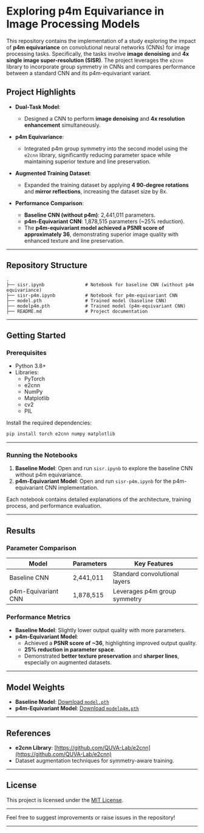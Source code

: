 # Exploring p4m Equivariance in Image Processing Models

This repository contains the implementation of a study exploring the impact of **p4m equivariance** on convolutional neural networks (CNNs) for image processing tasks. Specifically, the tasks involve **image denoising** and **4x single image super-resolution (SISR)**. The project leverages the `e2cnn` library to incorporate group symmetry in CNNs and compares performance between a standard CNN and its p4m-equivariant variant.

## Project Highlights

- **Dual-Task Model**: 
  - Designed a CNN to perform **image denoising** and **4x resolution enhancement** simultaneously.
  
- **p4m Equivariance**: 
  - Integrated p4m group symmetry into the second model using the `e2cnn` library, significantly reducing parameter space while maintaining superior texture and line preservation.

- **Augmented Training Dataset**:
  - Expanded the training dataset by applying **4 90-degree rotations** and **mirror reflections**, increasing the dataset size by 8x.

- **Performance Comparison**:
  - **Baseline CNN (without p4m)**: 2,441,011 parameters.
  - **p4m-Equivariant CNN**: 1,878,515 parameters (~25% reduction).
  - The **p4m-equivariant model achieved a PSNR score of approximately 36**, demonstrating superior image quality with enhanced texture and line preservation.

---

## Repository Structure

```plaintext
.
├── sisr.ipynb               # Notebook for baseline CNN (without p4m equivariance)
├── sisr-p4m.ipynb           # Notebook for p4m-equivariant CNN
├── model.pth                # Trained model (baseline CNN)
├── modelp4m.pth             # Trained model (p4m-equivariant CNN)
├── README.md                # Project documentation
```

---

## Getting Started

### Prerequisites

- Python 3.8+
- Libraries:
  - PyTorch
  - e2cnn
  - NumPy
  - Matplotlib
  - cv2
  - PIL

Install the required dependencies:

```bash
pip install torch e2cnn numpy matplotlib
```

---

### Running the Notebooks

1. **Baseline Model**: Open and run `sisr.ipynb` to explore the baseline CNN without p4m equivariance.
2. **p4m-Equivariant Model**: Open and run `sisr-p4m.ipynb` for the p4m-equivariant CNN implementation.

Each notebook contains detailed explanations of the architecture, training process, and performance evaluation.

---

## Results

### Parameter Comparison

| Model                  | Parameters   | Key Features                     |
|------------------------|--------------|-----------------------------------|
| Baseline CNN           | 2,441,011    | Standard convolutional layers    |
| p4m-Equivariant CNN    | 1,878,515    | Leverages p4m group symmetry     |

### Performance Metrics

- **Baseline Model**: Slightly lower output quality with more parameters.
- **p4m-Equivariant Model**:
  - Achieved a **PSNR score of ~36**, highlighting improved output quality.
  - **25% reduction in parameter space**.
  - Demonstrated **better texture preservation** and **sharper lines**, especially on augmented datasets.

---

## Model Weights

- **Baseline Model**: [Download `model.pth`](./model.pth)
- **p4m-Equivariant Model**: [Download `modelp4m.pth`](./modelp4m.pth)

---

## References

- **e2cnn Library**: [https://github.com/QUVA-Lab/e2cnn](https://github.com/QUVA-Lab/e2cnn)
- Dataset augmentation techniques for symmetry-aware training.

---

## License

This project is licensed under the [MIT License](LICENSE).

---

Feel free to suggest improvements or raise issues in the repository!

--- 
